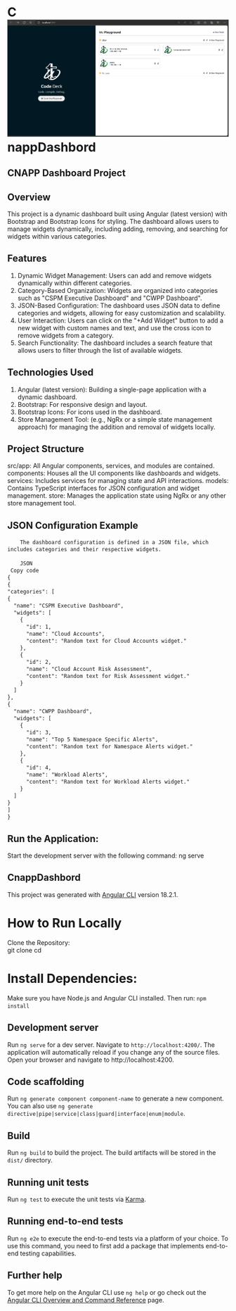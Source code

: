 
# C<img src="https://github.com/Ankitkumargh/Tally-Codebrewers-Online-Coding-Platform/blob/main/tonline-coding-editor.png" alt="">nappDashbord

## CNAPP Dashboard Project 

## Overview
This project is a dynamic dashboard built using Angular (latest version) with Bootstrap and Bootstrap Icons for styling. The dashboard allows users to manage widgets dynamically, including adding, removing, and searching for widgets within various categories.

## Features
1. Dynamic Widget Management: Users can add and remove widgets dynamically within different categories.
2. Category-Based Organization: Widgets are organized into categories such as "CSPM Executive Dashboard" and "CWPP Dashboard".
3. JSON-Based Configuration: The dashboard uses JSON data to define categories and widgets, allowing for easy customization and scalability.
4. User Interaction: Users can click on the "+Add Widget" button to add a new widget with custom names and text, and use the cross icon to remove widgets from a category.
5. Search Functionality: The dashboard includes a search feature that allows users to filter through the list of available widgets.

## Technologies Used
1. Angular (latest version): Building a single-page application with a dynamic dashboard.
2. Bootstrap: For responsive design and layout.
3. Bootstrap Icons: For icons used in the dashboard.
4. Store Management Tool: (e.g., NgRx or a simple state management approach) for managing the addition and removal of widgets locally.

## Project Structure
src/app: All Angular components, services, and modules are contained.
components: Houses all the UI components like dashboards and widgets.
services: Includes services for managing state and API interactions.
models: Contains TypeScript interfaces for JSON configuration and widget management.
store: Manages the application state using NgRx or any other store management tool.

## JSON Configuration Example
        The dashboard configuration is defined in a JSON file, which includes categories and their respective widgets.

        JSON
     Copy code
    {                 
    {
    "categories": [
    {
      "name": "CSPM Executive Dashboard",
      "widgets": [
        {
          "id": 1,
          "name": "Cloud Accounts",
          "content": "Random text for Cloud Accounts widget."
        },
        {
          "id": 2,
          "name": "Cloud Account Risk Assessment",
          "content": "Random text for Risk Assessment widget."
        }
      ]
    },
    {
      "name": "CWPP Dashboard",
      "widgets": [
        {
          "id": 3,
          "name": "Top 5 Namespace Specific Alerts",
          "content": "Random text for Namespace Alerts widget."
        },
        {
          "id": 4,
          "name": "Workload Alerts",
          "content": "Random text for Workload Alerts widget."
        }
      ]
    }
    ]
    }




 ## Run the Application:
 Start the development server with the following command: ng serve

## CnappDashbord

This project was generated with [Angular CLI](https://github.com/angular/angular-cli) version 18.2.1.
# How to Run Locally
 Clone the Repository:  
git clone <your-repo-url>
cd <your-project-directory>

# Install Dependencies:
Make sure you have Node.js and Angular CLI installed. Then run: `npm install` 

## Development server

Run `ng serve` for a dev server. Navigate to `http://localhost:4200/`. The application will automatically reload if you change any of the source files.
Open your browser and navigate to http://localhost:4200.
## Code scaffolding

Run `ng generate component component-name` to generate a new component. You can also use `ng generate directive|pipe|service|class|guard|interface|enum|module`.

## Build

Run `ng build` to build the project. The build artifacts will be stored in the `dist/` directory.

## Running unit tests

Run `ng test` to execute the unit tests via [Karma](https://karma-runner.github.io).

## Running end-to-end tests

Run `ng e2e` to execute the end-to-end tests via a platform of your choice. To use this command, you need to first add a package that implements end-to-end testing capabilities.

## Further help

To get more help on the Angular CLI use `ng help` or go check out the [Angular CLI Overview and Command Reference](https://angular.dev/tools/cli) page.

